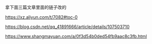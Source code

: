 拿下面三篇文章里面的链子改的

https://xz.aliyun.com/t/7082#toc-0

https://blog.csdn.net/qq_41891666/article/details/107503710

https://www.shangmayuan.com/a/0f3d54b0ded54fb9aac8c3fb.html

